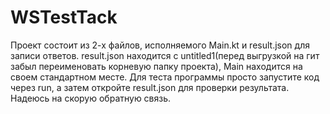 # WSTestTack
Проект состоит из 2-х файлов, исполняемого Main.kt и result.json для записи ответов. 
result.json находится с untitled1(перед выгрузкой на гит забыл переименовать корневую папку проекта), Main находится на своем стандартном месте.
Для теста программы просто запустите код через run, а затем откройте result.json для проверки результата.
Надеюсь на скорую обратную связь.
